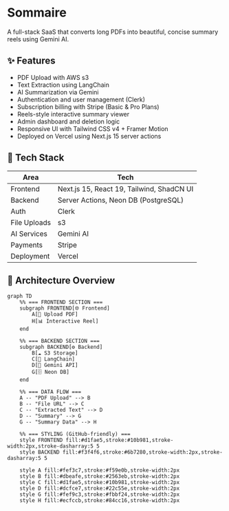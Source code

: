 # Sommaire

A full-stack SaaS that converts long PDFs into beautiful, concise summary reels using Gemini AI.

## ✨ Features

- PDF Upload with AWS s3
- Text Extraction using LangChain
- AI Summarization via Gemini
- Authentication and user management (Clerk)
- Subscription billing with Stripe (Basic & Pro Plans)
- Reels-style interactive summary viewer
- Admin dashboard and deletion logic
- Responsive UI with Tailwind CSS v4 + Framer Motion
- Deployed on Vercel using Next.js 15 server actions

## 🧱 Tech Stack

| Area         | Tech |
|--------------|------|
| Frontend     | Next.js 15, React 19, Tailwind, ShadCN UI |
| Backend      | Server Actions, Neon DB (PostgreSQL) |
| Auth         | Clerk |
| File Uploads | s3 |
| AI Services  | Gemini AI |
| Payments     | Stripe |
| Deployment   | Vercel |

## 🧠 Architecture Overview

```mermaid
graph TD
    %% === FRONTEND SECTION ===
    subgraph FRONTEND[🌐 Frontend]
        A[📄 Upload PDF]
        H[📊 Interactive Reel]
    end

    %% === BACKEND SECTION ===
    subgraph BACKEND[⚙️ Backend]
        B[☁️ S3 Storage]
        C[🧠 LangChain]
        D[🤖 Gemini API]
        G[🗄️ Neon DB]
    end

    %% === DATA FLOW ===
    A -- "PDF Upload" --> B
    B -- "File URL" --> C
    C -- "Extracted Text" --> D
    D -- "Summary" --> G
    G -- "Summary Data" --> H

    %% === STYLING (GitHub-friendly) ===
    style FRONTEND fill:#d1fae5,stroke:#10b981,stroke-width:2px,stroke-dasharray:5 5
    style BACKEND fill:#f3f4f6,stroke:#6b7280,stroke-width:2px,stroke-dasharray:5 5

    style A fill:#fef3c7,stroke:#f59e0b,stroke-width:2px
    style B fill:#dbeafe,stroke:#2563eb,stroke-width:2px
    style C fill:#d1fae5,stroke:#10b981,stroke-width:2px
    style D fill:#dcfce7,stroke:#22c55e,stroke-width:2px
    style G fill:#fef9c3,stroke:#fbbf24,stroke-width:2px
    style H fill:#ecfccb,stroke:#84cc16,stroke-width:2px
```


